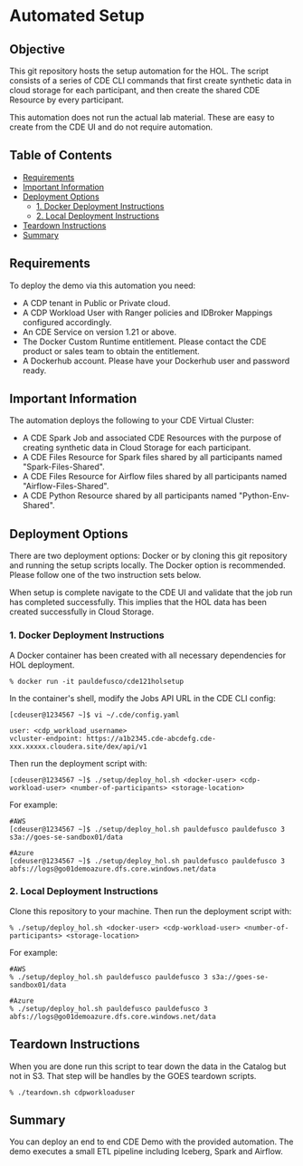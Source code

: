 # Automated Setup

## Objective

This git repository hosts the setup automation for the HOL. The script consists of a series of CDE CLI commands that first create synthetic data in cloud storage for each participant, and then create the shared CDE Resource by every participant.

This automation does not run the actual lab material. These are easy to create from the CDE UI and do not require automation.

## Table of Contents

* [Requirements](https://github.com/pdefusco/CDE_121_HOL/blob/main/step_by_step_guides/english/part_00_setup.md#requirements)
* [Important Information](https://github.com/pdefusco/CDE_121_HOL/blob/main/step_by_step_guides/english/part_00_setup.md#important-information)
* [Deployment Options](https://github.com/pdefusco/CDE_121_HOL/blob/main/step_by_step_guides/english/part_00_setup.md#deployment-instructions)
  * [1. Docker Deployment Instructions](https://github.com/pdefusco/CDE_121_HOL/blob/main/step_by_step_guides/english/part_00_setup.md#1-docker-deployment-instructions)
  * [2. Local Deployment Instructions](https://github.com/pdefusco/CDE_121_HOL/blob/main/step_by_step_guides/english/part_00_setup.md#2-local-deployment-instructions)
* [Teardown Instructions](https://github.com/pdefusco/CDE_121_HOL/blob/main/step_by_step_guides/english/part_00_setup.md#teardown-instructions)
* [Summary](https://github.com/pdefusco/CDE_121_HOL/blob/main/step_by_step_guides/english/part_00_setup.md#summary)

## Requirements

To deploy the demo via this automation you need:

* A CDP tenant in Public or Private cloud.
* A CDP Workload User with Ranger policies and IDBroker Mappings configured accordingly.
* An CDE Service on version 1.21 or above.
* The Docker Custom Runtime entitlement. Please contact the CDE product or sales team to obtain the entitlement.
* A Dockerhub account. Please have your Dockerhub user and password ready.

## Important Information

The automation deploys the following to your CDE Virtual Cluster:

* A CDE Spark Job and associated CDE Resources with the purpose of creating synthetic data in Cloud Storage for each participant.
* A CDE Files Resource for Spark files shared by all participants named "Spark-Files-Shared".
* A CDE Files Resource for Airflow files shared by all participants named "Airflow-Files-Shared".
* A CDE Python Resource shared by all participants named "Python-Env-Shared".

## Deployment Options

There are two deployment options: Docker or by cloning this git repository and running the setup scripts locally. The Docker option is recommended. Please follow one of the two instruction sets below.

When setup is complete navigate to the CDE UI and validate that the job run has completed successfully. This implies that the HOL data has been created successfully in Cloud Storage.

### 1. Docker Deployment Instructions

A Docker container has been created with all necessary dependencies for HOL deployment.

```
% docker run -it pauldefusco/cde121holsetup
```

In the container's shell, modify the Jobs API URL in the CDE CLI config:

```
[cdeuser@1234567 ~]$ vi ~/.cde/config.yaml

user: <cdp_workload_username>
vcluster-endpoint: https://a1b2345.cde-abcdefg.cde-xxx.xxxxx.cloudera.site/dex/api/v1
```

Then run the deployment script with:

```
[cdeuser@1234567 ~]$ ./setup/deploy_hol.sh <docker-user> <cdp-workload-user> <number-of-participants> <storage-location>
```

For example:

```
#AWS
[cdeuser@1234567 ~]$ ./setup/deploy_hol.sh pauldefusco pauldefusco 3 s3a://goes-se-sandbox01/data
```

```
#Azure
[cdeuser@1234567 ~]$ ./setup/deploy_hol.sh pauldefusco pauldefusco 3 abfs://logs@go01demoazure.dfs.core.windows.net/data
```

### 2. Local Deployment Instructions

Clone this repository to your machine. Then run the deployment script with:

```
% ./setup/deploy_hol.sh <docker-user> <cdp-workload-user> <number-of-participants> <storage-location>
```

For example:

```
#AWS
% ./setup/deploy_hol.sh pauldefusco pauldefusco 3 s3a://goes-se-sandbox01/data
```

```
#Azure
% ./setup/deploy_hol.sh pauldefusco pauldefusco 3 abfs://logs@go01demoazure.dfs.core.windows.net/data
```

## Teardown Instructions

When you are done run this script to tear down the data in the Catalog but not in S3. That step will be handles by the GOES teardown scripts.

```
% ./teardown.sh cdpworkloaduser
```

## Summary

You can deploy an end to end CDE Demo with the provided automation. The demo executes a small ETL pipeline including Iceberg, Spark and Airflow.

